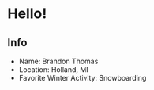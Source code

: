  # Hello!

## Info
- Name: Brandon Thomas
- Location: Holland, MI
- Favorite Winter Activity: Snowboarding
